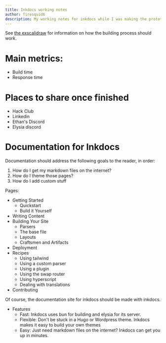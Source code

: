 ```yaml
---
title: Inkdocs working notes
author: firesquid6
description: My working notes for inkdocs while I was making the prototype and initial version of inkdocs.
---
```


See [the exscalidraw](https://excalidraw.com/#json=vLl1eq1dLLDo3hOySVoLH,SXJzVd3g2NH7nvJ8IWnngg) for information on how the building process should work.

# Main metrics:

- Build time
- Response time

# Places to share once finished

- Hack Club
- Linkedin
- Ethan's Discord
- Elysia discord

# Documentation for Inkdocs

Documentation should address the following goals to the reader, in order:

1. How do I get my markdown files on the internet?
2. How do I theme those pages?
3. How do I add custom stuff

Pages:

- Getting Started
  - Quickstart
  - Build it Yourself
- Writing Content
- Building Your Site
  - Parsers
  - The base file
  - Layouts
  - Craftsmen and Artifacts
- Deployment
- Recipes
  - Using tailwind
  - Using a custom parser
  - Using a plugin
  - Using the swap router
  - Using hyperscript
  - Dealing with translations
- Contributing

Of course, the documentation site for inkdocs should be made with inkdocs.

- Features
  - Fast: Inkdocs uses bun for building and elysia for its server.
  - Flexible: Don't be stuck in a Hugo or Wordpress theme. Inkdocs makes it easy to build your own themes
  - Easy: Just need markdown files on the internet? Inkdocs can get you up in minutes.
